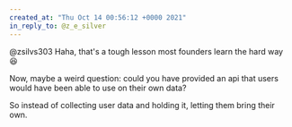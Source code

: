 ```yaml
---
created_at: "Thu Oct 14 00:56:12 +0000 2021"
in_reply_to: @z_e_silver
---
```


@zsilvs303 Haha, that's a tough lesson most founders learn the hard way 😆 

Now, maybe a weird question: could you have provided an api that users would have been able to use on their own data?

So instead of collecting user data and holding it, letting them bring their own.